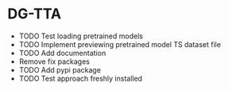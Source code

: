 # DG-TTA

* TODO Test loading pretrained models
* TODO Implement previewing pretrained model TS dataset file
* TODO Add documentation
* Remove fix packages
* TODO Add pypi package
* TODO Test approach freshly installed